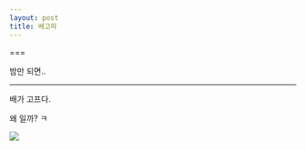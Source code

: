 ```yaml
---
layout: post
title: 베고파
---
```

===

밤만 되면..

---

배가 고프다.

왜 일까? ㅋ

![](https://encrypted-tbn1.gstatic.com/images?q=tbn:ANd9GcSO7IYTLzN4mnDYA8ocQwXurRzTlUuSenTPUz8Y6NwbVFUDNMFQ)

